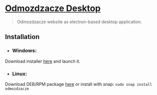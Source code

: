 # [Odmozdzacze Desktop](https://github.com/odmozdzacze/odmozdzacze-desktop)
> Odmozdzacze website as electron-based desktop application.

## Installation
- ### Windows:
Download installer [here](https://github.com/odmozdzacze/odmozdzacze-desktop/releases/tag/v1.0.0) and launch it.

- ### Linux:
Download DEB/RPM package [here](https://github.com/odmozdzacze/odmozdzacze-desktop/releases/tag/v1.0.0) or install with snap:
`sudo snap install odmozdzacze`